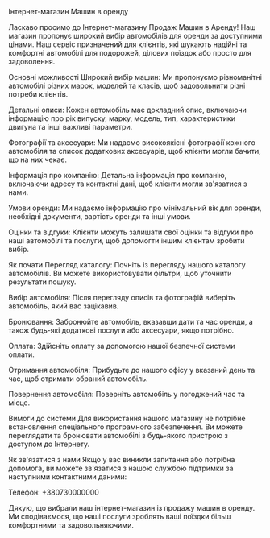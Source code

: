 Інтернет-магазин Машин в оренду

Ласкаво просимо до Інтернет-магазину Продаж Машин в Аренду! Наш магазин пропонує широкий вибір автомобілів для оренди за доступними цінами. Наш сервіс призначений для клієнтів, які шукають надійні та комфортні автомобілі для подорожей, ділових поїздок або просто для задоволення.

Основні можливості
Широкий вибір машин: Ми пропонуємо різноманітні автомобілі різних марок, моделей та класів, щоб задовольнити різні потреби клієнтів.

Детальні описи: Кожен автомобіль має докладний опис, включаючи інформацію про рік випуску, марку, модель, тип, характеристики двигуна та інші важливі параметри.

Фотографії та аксесуари: Ми надаємо високоякісні фотографії кожного автомобіля та список додаткових аксесуарів, щоб клієнти могли бачити, що на них чекає.

Інформація про компанію: Детальна інформація про компанію, включаючи адресу та контактні дані, щоб клієнти могли зв'язатися з нами.

Умови оренди: Ми надаємо інформацію про мінімальний вік для оренди, необхідні документи, вартість оренди та інші умови.

Оцінки та відгуки: Клієнти можуть залишати свої оцінки та відгуки про наші автомобілі та послуги, щоб допомогти іншим клієнтам зробити вибір.

Як почати
Перегляд каталогу: Почніть із перегляду нашого каталогу автомобілів. Ви можете використовувати фільтри, щоб уточнити результати пошуку.

Вибір автомобіля: Після перегляду описів та фотографій виберіть автомобіль, який вас зацікавив.

Бронювання: Забронюйте автомобіль, вказавши дати та час оренди, а також будь-які додаткові послуги або аксесуари, якщо потрібно.

Оплата: Здійсніть оплату за допомогою нашої безпечної системи оплати.

Отримання автомобіля: Прибудьте до нашого офісу у вказаний день та час, щоб отримати обраний автомобіль.

Повернення автомобіля: Поверніть автомобіль у погоджений час та місце.

Вимоги до системи
Для використання нашого магазину не потрібне встановлення спеціального програмного забезпечення. Ви можете переглядати та бронювати автомобілі з будь-якого пристрою з доступом до Інтернету.

Як зв'язатися з нами
Якщо у вас виникли запитання або потрібна допомога, ви можете зв'язатися з нашою службою підтримки за наступними контактними даними:

Телефон: +380730000000

Дякую, що вибрали наш інтернет-магазин із продажу машин в оренду. Ми сподіваємося, що наші послуги зроблять ваші поїздки більш комфортними та задовольняючими.